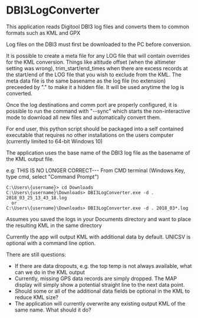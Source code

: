 # DBI3LogConverter
This application reads Digitool DBI3 log files and converts them to common formats such as KML and GPX

Log files on the DBI3 must first be downloaded to the PC before conversion.

It is possible to create a meta file for any LOG file that will contain overrides for the KML conversion.  Things like altitude offset (when the altimeter setting was wrong), trim_start/end_times when there are
excess records at the start/end of the LOG file that you wish to exclude from the KML.  The meta data file is the same basename as the log file (no extension) preceeded by "." to make it a hidden file.
It will be used anytime the log is converted.

Once the log destinations and comm port are properly configured, it is possible to run
the command with "--sync" which starts the non-interactive mode to download all new files
and automatically convert them.

For end user, this python script should be packaged into a self contained executable that requires no other installations on the users computer (currently limited to 64-bit Windows 10)

The application uses the base name of the DBI3 log file as the basename of the KML output file.

e.g:  THIS IS NO LONGER CORRECT---
From CMD terminal (Windows Key, type cmd, select "Command Prompt")
```
C:\Users\{username}> cd Downloads
C:\Users\{username}\Downloads> DBI3LogConverter.exe -d . 2018_03_25_13_43_18.log
  or
C:\Users\{username}\Downloads> DBI3LogConverter.exe -d . 2018_03*.log
```
Assumes you saved the logs in your Documents directory and want to place the resulting KML in the same directory



Currently the app will output KML with additional data by default.  UNICSV is optional with a command line option.

There are still questions:
- If there are data dropouts, e.g. the top temp is not always available, what can we do in the KML output
- Currently, missing GPS data records are simply dropped.  The MAP display will simply show a potential straight line to the next data point.
- Should some or all of the additional data fields be optional in the KML to reduce KML size?
- The application will currently overwrite any existing output KML of the same name.  What should it do?
